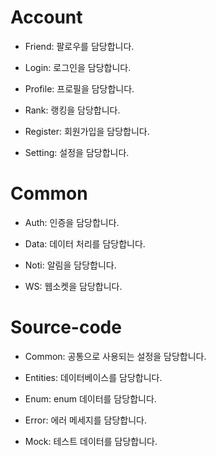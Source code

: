 # Account

- Friend: 팔로우를 담당합니다.

- Login: 로그인을 담당합니다.

- Profile: 프로필을 담당합니다.

- Rank: 랭킹을 담당합니다.

- Register: 회원가입을 담당합니다.

- Setting: 설정을 담당합니다.

# Common

- Auth: 인증을 담당합니다.

- Data: 데이터 처리를 담당합니다.

- Noti: 알림을 담당합니다.

- WS: 웹소켓을 담당합니다.

# Source-code

- Common: 공통으로 사용되는 설정을 담당합니다.

- Entities: 데이터베이스를 담당합니다.

- Enum: enum 데이터를 담당합니다.

- Error: 에러 메세지를 담당합니다.

- Mock: 테스트 데이터를 담당합니다.
